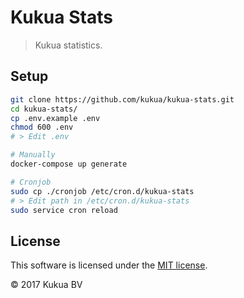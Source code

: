 # Kukua Stats

> Kukua statistics.

## Setup

```bash
git clone https://github.com/kukua/kukua-stats.git
cd kukua-stats/
cp .env.example .env
chmod 600 .env
# > Edit .env

# Manually
docker-compose up generate

# Cronjob
sudo cp ./cronjob /etc/cron.d/kukua-stats
# > Edit path in /etc/cron.d/kukua-stats
sudo service cron reload
```

## License

This software is licensed under the [MIT license](https://github.com/kukua/kukua-stats/blob/master/LICENSE).

© 2017 Kukua BV
